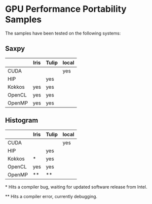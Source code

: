 # GPU Performance Portability Samples

The samples have been tested on the following systems:

## Saxpy

|        | Iris | Tulip  | local |
|--------|------|--------|-------|
| CUDA   |      |        | yes   |
| HIP    |      | yes    |       |
| Kokkos | yes  | yes    |       |
| OpenCL | yes  | yes    |       |
| OpenMP | yes  | yes    |       |

## Histogram

|        | Iris | Tulip  | local |
|--------|------|--------|-------|
| CUDA   |      |        | yes   |
| HIP    |      | yes    |       |
| Kokkos | \*   | yes    |       |
| OpenCL | yes  | yes    |       |
| OpenMP | \*\* | \*\*   |       |

\* Hits a compiler bug, waiting for updated software release from Intel.

\*\* Hits a compiler error, currently debugging.
